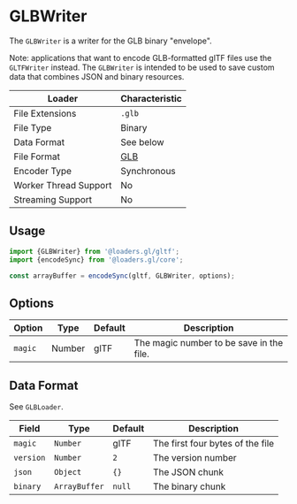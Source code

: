 # GLBWriter

The `GLBWriter` is a writer for the GLB binary "envelope".

Note: applications that want to encode GLB-formatted glTF files use the `GLTFWriter` instead. The `GLBWriter` is intended to be used to save custom data that combines JSON and binary resources.

| Loader                | Characteristic  |
| --------------------- | --------------- |
| File Extensions       | `.glb`          |
| File Type             | Binary          |
| Data Format           | See below       |
| File Format           | [GLB](https://github.com/KhronosGroup/glTF/tree/master/specification/2.0#glb-file-format-specification) |
| Encoder Type          | Synchronous     |
| Worker Thread Support | No              |
| Streaming Support     | No              |

## Usage

```js
import {GLBWriter} from '@loaders.gl/gltf';
import {encodeSync} from '@loaders.gl/core';

const arrayBuffer = encodeSync(gltf, GLBWriter, options);
```

## Options

| Option        | Type      | Default     | Description       |
| ------------- | --------- | ----------- | ----------------- |
| `magic`       | Number    | glTF        | The magic number to be save in the file. |


## Data Format

See `GLBLoader`.

| Field     | Type          | Default   | Description        |
| ---       | ---           | ---       | ---                |
| `magic`   | `Number`      | glTF      | The first four bytes of the file |
| `version` | `Number`      | `2`       | The version number |
| `json`    | `Object`      | `{}`      | The JSON chunk     |
| `binary`  | `ArrayBuffer` | `null`    | The binary chunk   |
